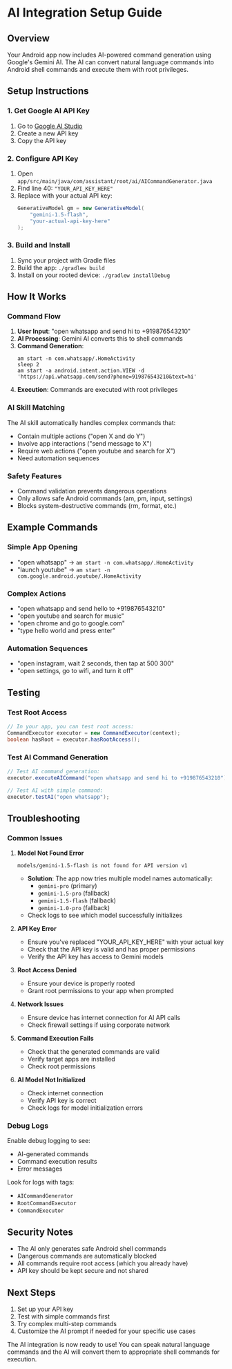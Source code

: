 # AI Integration Setup Guide

## Overview
Your Android app now includes AI-powered command generation using Google's Gemini AI. The AI can convert natural language commands into Android shell commands and execute them with root privileges.

## Setup Instructions

### 1. Get Google AI API Key
1. Go to [Google AI Studio](https://aistudio.google.com/app/apikey)
2. Create a new API key
3. Copy the API key

### 2. Configure API Key
1. Open `app/src/main/java/com/assistant/root/ai/AICommandGenerator.java`
2. Find line 40: `"YOUR_API_KEY_HERE"`
3. Replace with your actual API key:
   ```java
   GenerativeModel gm = new GenerativeModel(
       "gemini-1.5-flash",
       "your-actual-api-key-here"
   );
   ```

### 3. Build and Install
1. Sync your project with Gradle files
2. Build the app: `./gradlew build`
3. Install on your rooted device: `./gradlew installDebug`

## How It Works

### Command Flow
1. **User Input**: "open whatsapp and send hi to +919876543210"
2. **AI Processing**: Gemini AI converts this to shell commands
3. **Command Generation**: 
   ```
   am start -n com.whatsapp/.HomeActivity
   sleep 2
   am start -a android.intent.action.VIEW -d 'https://api.whatsapp.com/send?phone=919876543210&text=hi'
   ```
4. **Execution**: Commands are executed with root privileges

### AI Skill Matching
The AI skill automatically handles complex commands that:
- Contain multiple actions ("open X and do Y")
- Involve app interactions ("send message to X")
- Require web actions ("open youtube and search for X")
- Need automation sequences

### Safety Features
- Command validation prevents dangerous operations
- Only allows safe Android commands (am, pm, input, settings)
- Blocks system-destructive commands (rm, format, etc.)

## Example Commands

### Simple App Opening
- "open whatsapp" → `am start -n com.whatsapp/.HomeActivity`
- "launch youtube" → `am start -n com.google.android.youtube/.HomeActivity`

### Complex Actions
- "open whatsapp and send hello to +919876543210"
- "open youtube and search for music"
- "open chrome and go to google.com"
- "type hello world and press enter"

### Automation Sequences
- "open instagram, wait 2 seconds, then tap at 500 300"
- "open settings, go to wifi, and turn it off"

## Testing

### Test Root Access
```java
// In your app, you can test root access:
CommandExecutor executor = new CommandExecutor(context);
boolean hasRoot = executor.hasRootAccess();
```

### Test AI Command Generation
```java
// Test AI command generation:
executor.executeAICommand("open whatsapp and send hi to +919876543210");

// Test AI with simple command:
executor.testAI("open whatsapp");
```

## Troubleshooting

### Common Issues

1. **Model Not Found Error**
   ```
   models/gemini-1.5-flash is not found for API version v1
   ```
   - **Solution**: The app now tries multiple model names automatically:
     - `gemini-pro` (primary)
     - `gemini-1.5-pro` (fallback)
     - `gemini-1.5-flash` (fallback)
     - `gemini-1.0-pro` (fallback)
   - Check logs to see which model successfully initializes

2. **API Key Error**
   - Ensure you've replaced "YOUR_API_KEY_HERE" with your actual key
   - Check that the API key is valid and has proper permissions
   - Verify the API key has access to Gemini models

3. **Root Access Denied**
   - Ensure your device is properly rooted
   - Grant root permissions to your app when prompted

4. **Network Issues**
   - Ensure device has internet connection for AI API calls
   - Check firewall settings if using corporate network

5. **Command Execution Fails**
   - Check that the generated commands are valid
   - Verify target apps are installed
   - Check root permissions

6. **AI Model Not Initialized**
   - Check internet connection
   - Verify API key is correct
   - Check logs for model initialization errors

### Debug Logs
Enable debug logging to see:
- AI-generated commands
- Command execution results
- Error messages

Look for logs with tags:
- `AICommandGenerator`
- `RootCommandExecutor`
- `CommandExecutor`

## Security Notes

- The AI only generates safe Android shell commands
- Dangerous commands are automatically blocked
- All commands require root access (which you already have)
- API key should be kept secure and not shared

## Next Steps

1. Set up your API key
2. Test with simple commands first
3. Try complex multi-step commands
4. Customize the AI prompt if needed for your specific use cases

The AI integration is now ready to use! You can speak natural language commands and the AI will convert them to appropriate shell commands for execution.
